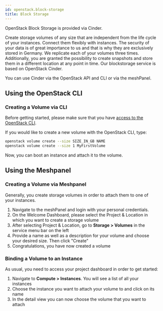 ```yaml
---
id: openstack.block-storage
title: Block Storage
---
```


OpenStack Block Storage is provided via Cinder.

Create storage volumes of any size that are independent from the life cycle of your instances. Connect them flexibly with instances. The security of your data is of great importance to us and that is why they are exclusively stored in Germany. We replicate each of your volumes three times. Additionally, you are granted the possibility to create snapshots and store them in a different location at any point in time. Our blockstorage service is based on OpenStack Cinder.

You can use Cinder via the OpenStack API and CLI or via the meshPanel.

## Using the OpenStack CLI

### Creating a Volume via CLI

Before getting started, please make sure that you have [access to the OpenStack CLI](openstack.cli.md).

If you would like to create a new volume with the OpenStack CLI, type:

```bash
openstack volume create --size SIZE_IN_GB NAME
openstack volume create --size 1 MyFirstVolume
```

Now, you can boot an instance and attach it to the volume.

## Using the Meshpanel

### Creating a Volume via Meshpanel

Generally, you create storage volumes in order to attach them to one of your instances.

1. Navigate to the meshPanel and login with your personal credentials.
2. On the Welcome Dashboard, please select the Project & Location in which you want to create a storage volume
3. After selecting Project & Location, go to **Storage &gt; Volumes** in the service menu bar on the left
4. Provide a name as well as a description for your volume and choose your desired size. Then click "Create"
5. Congratulations, you have now created a volume

### Binding a Volume to an Instance

As usual, you need to access your project dashboard in order to get started:

1. Navigate to **Compute &gt; Instances**. You will see a list of all your instances
2. Choose the instance you want to attach your volume to and click on its name
3. In the detail view you can now choose the volume that you want to attach
